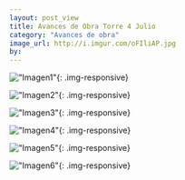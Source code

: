 ```yaml
---
layout: post_view
title: Avances de Obra Torre 4 Julio
category: "Avances de obra"
image_url: http://i.imgur.com/oFIliAP.jpg
by:
---
```


!["Imagen1"](http://i.imgur.com/KM8SOGr.jpg){: .img-responsive}

!["Imagen2"](http://i.imgur.com/JFs20Q0.jpg){: .img-responsive}

!["Imagen3"](http://i.imgur.com/LW1N0U8.jpg){: .img-responsive}

!["Imagen4"](http://i.imgur.com/xCvp8NI.jpg){: .img-responsive}

!["Imagen5"](http://i.imgur.com/Fc354Yu.jpg){: .img-responsive}

!["Imagen6"](http://i.imgur.com/XaiQGWv.jpg){: .img-responsive}



